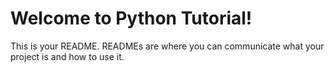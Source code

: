 # Welcome to Python Tutorial!

This is your README. READMEs are where you can communicate what your project is and how to use it.
